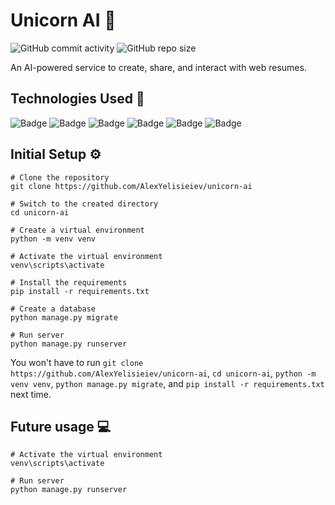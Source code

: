 # Unicorn AI 🦄

![GitHub commit activity](https://img.shields.io/github/commit-activity/t/AlexYelisieiev/unicorn-ai?style=for-the-badge&logo=git&color=orange) ![GitHub repo size](https://img.shields.io/github/repo-size/AlexYelisieiev/unicorn-ai?style=for-the-badge&logo=github)

An AI-powered service to create, share, and interact with web resumes.


## Technologies Used 🧪

![Badge](https://img.shields.io/badge/python-blue?style=for-the-badge&logo=python&logoColor=white&color=blue) ![Badge](https://img.shields.io/badge/Django-092E20?style=for-the-badge&logo=django) ![Badge](https://img.shields.io/badge/bootstrap-%238511FA.svg?style=for-the-badge&logo=bootstrap&logoColor=white) ![Badge](https://img.shields.io/badge/HTML5-E34F26?style=for-the-badge&logo=html5&logoColor=white) ![Badge](https://img.shields.io/badge/CSS3-1572B6?style=for-the-badge&logo=css3&logoColor=white) ![Badge](https://img.shields.io/badge/JavaScript-323330?style=for-the-badge&logo=javascript&logoColor=F7DF1E)

## Initial Setup ⚙

```pwsh
# Clone the repository
git clone https://github.com/AlexYelisieiev/unicorn-ai

# Switch to the created directory
cd unicorn-ai

# Create a virtual environment
python -m venv venv

# Activate the virtual environment
venv\scripts\activate

# Install the requirements
pip install -r requirements.txt

# Create a database
python manage.py migrate

# Run server
python manage.py runserver
```

You won't have to run `git clone https://github.com/AlexYelisieiev/unicorn-ai`, `cd unicorn-ai`, `python -m venv venv`, `python manage.py migrate`, and `pip install -r requirements.txt` next time.


## Future usage 💻

```pwsh
# Activate the virtual environment
venv\scripts\activate

# Run server
python manage.py runserver
```
